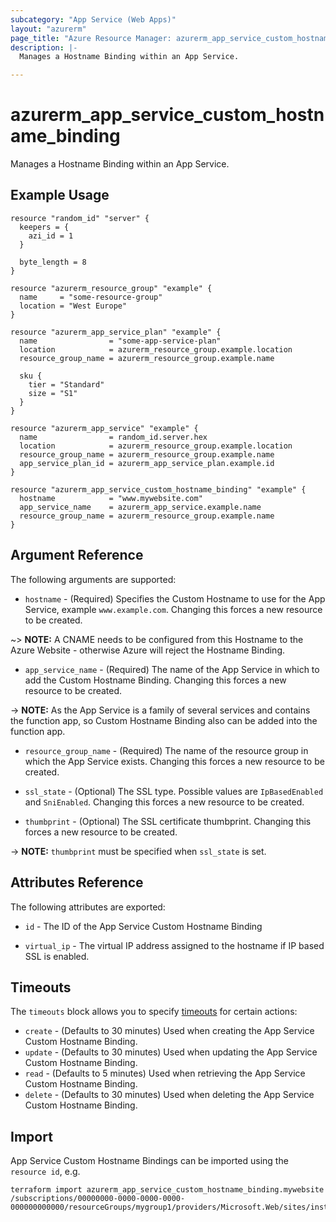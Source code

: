 ```yaml
---
subcategory: "App Service (Web Apps)"
layout: "azurerm"
page_title: "Azure Resource Manager: azurerm_app_service_custom_hostname_binding"
description: |-
  Manages a Hostname Binding within an App Service.

---
```


# azurerm_app_service_custom_hostname_binding

Manages a Hostname Binding within an App Service.

## Example Usage

```hcl
resource "random_id" "server" {
  keepers = {
    azi_id = 1
  }

  byte_length = 8
}

resource "azurerm_resource_group" "example" {
  name     = "some-resource-group"
  location = "West Europe"
}

resource "azurerm_app_service_plan" "example" {
  name                = "some-app-service-plan"
  location            = azurerm_resource_group.example.location
  resource_group_name = azurerm_resource_group.example.name

  sku {
    tier = "Standard"
    size = "S1"
  }
}

resource "azurerm_app_service" "example" {
  name                = random_id.server.hex
  location            = azurerm_resource_group.example.location
  resource_group_name = azurerm_resource_group.example.name
  app_service_plan_id = azurerm_app_service_plan.example.id
}

resource "azurerm_app_service_custom_hostname_binding" "example" {
  hostname            = "www.mywebsite.com"
  app_service_name    = azurerm_app_service.example.name
  resource_group_name = azurerm_resource_group.example.name
}
```

## Argument Reference

The following arguments are supported:

* `hostname` - (Required) Specifies the Custom Hostname to use for the App Service, example `www.example.com`. Changing this forces a new resource to be created.

~> **NOTE:** A CNAME needs to be configured from this Hostname to the Azure Website - otherwise Azure will reject the Hostname Binding.

* `app_service_name` - (Required) The name of the App Service in which to add the Custom Hostname Binding. Changing this forces a new resource to be created.

-> **NOTE:** As the App Service is a family of several services and contains the function app, so Custom Hostname Binding also can be added into the function app.

* `resource_group_name` - (Required) The name of the resource group in which the App Service exists. Changing this forces a new resource to be created.

* `ssl_state` - (Optional) The SSL type. Possible values are `IpBasedEnabled` and `SniEnabled`. Changing this forces a new resource to be created.

* `thumbprint` - (Optional) The SSL certificate thumbprint. Changing this forces a new resource to be created.

-> **NOTE:** `thumbprint` must be specified when `ssl_state` is set.

## Attributes Reference

The following attributes are exported:

* `id` - The ID of the App Service Custom Hostname Binding

* `virtual_ip` - The virtual IP address assigned to the hostname if IP based SSL is enabled.

## Timeouts

The `timeouts` block allows you to specify [timeouts](https://www.terraform.io/docs/configuration/resources.html#timeouts) for certain actions:

* `create` - (Defaults to 30 minutes) Used when creating the App Service Custom Hostname Binding.
* `update` - (Defaults to 30 minutes) Used when updating the App Service Custom Hostname Binding.
* `read` - (Defaults to 5 minutes) Used when retrieving the App Service Custom Hostname Binding.
* `delete` - (Defaults to 30 minutes) Used when deleting the App Service Custom Hostname Binding.

## Import

App Service Custom Hostname Bindings can be imported using the `resource id`, e.g.

```shell
terraform import azurerm_app_service_custom_hostname_binding.mywebsite /subscriptions/00000000-0000-0000-0000-000000000000/resourceGroups/mygroup1/providers/Microsoft.Web/sites/instance1/hostNameBindings/mywebsite.com
```
